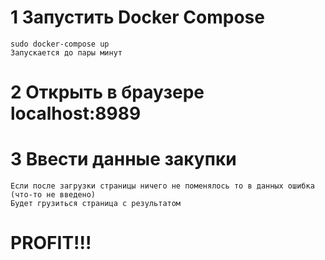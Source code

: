 # 1 Запустить Docker Compose
    sudo docker-compose up
    Запускается до пары минут
# 2 Открыть в браузере localhost:8989
# 3 Ввести данные закупки
    Если после загрузки страницы ничего не поменялось то в данных ошибка (что-то не введено)
    Будет грузиться страница с результатом 
# PROFIT!!!
